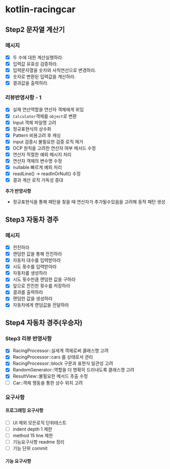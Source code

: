 # kotlin-racingcar

## Step2 문자열 계산기
### 메시지
- [x] 두 수에 대한 계산실행하라.
- [x] 입력값 유효성 검증하라.
- [x] 입력문자열을 숫자와 사칙연산으로 변경하라.
- [x] 숫자로 변환된 입력값을 계산하라.
- [x] 결과값을 출력하라.

### 리뷰반영사항 - 1
- [x] 실제 연산역할을 연산자 객체에게 위임
- [x] `Calculator`객체를 `object`로 변환
- [x] Input 객체 파일명 고려
- [x] 정규표현식의 상수화
- [x] Pattern 비용고려 후 캐싱
- [x] input 검증시 불필요한 검증 로직 제거
- [x] OCP 원칙을 고려한 연산자 여부 메서드 수정
- [x] 연산자 적절한 예외 메시지 처리
- [x] 연산자 객체의 변수명 수정
- [x] nullable 빠르게 예외 처리
- [x] readLine() -> readlnOrNull() 수정
- [x] 결과 계산 로직 가독성 증대

**추가 반영사항**
- 정규표현식을 통해 패턴을 찾을 때 연산자가 추가될수있음을 고려해 동적 패턴 생성



## Step3 자동차 경주
### 메시지

- [x] 전진하라
- [x] 랜덤한 값을 통해 전진하라
- [x] 자동차 대수를 입력받아라
- [x] 시도 횟수를 입력받아라
- [x] 자동차를 생성하라
- [x] 시도 횟수만큼 랜덤한 값을 구하라
- [x] 앞으로 전진한 횟수를 저장하라
- [x] 결과를 출력하라
- [x] 랜덤한 값을 생성하라
- [x] 자동차에게 랜덤값을 전달하라

## Step4 자동차 경주(우승자)
### Step3 리뷰 반영사항
- [x] RacingProcessor::실세계 객체로써 클래스명 고려 
- [x] RacingProcessor::cars 를 상태로서 관리
- [x] RacingProcessor::block 구문과 표현식 일관성 고려
- [x] RandomGenerator::역할을 더 명확히 드러내도록 클래스명 고려
- [x] ResultView::불필요한 메서드 추출 수정
- [ ] Car::객체 행동을 통한 상수 위치 고려

### 요구사항
#### 프로그래밍 요구사항
- [ ] UI 제외 모든로직 단위테스트
- [ ] indent depth 1 제한
- [ ] method 15 line 제한
- [ ] 기능요구사항 readme 정리
- [ ] 기능 단위 commit

#### 기능 요구사항
